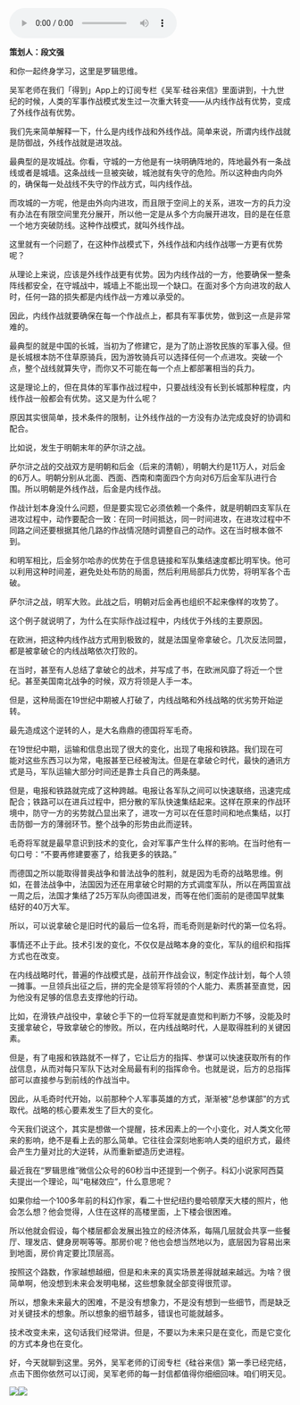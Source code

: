 <audio src="http://igetoss.cdn.igetget.com/mp3/201710/16/201710160911267325402368.mp3" controls="controls">您的浏览器不支持 audio 标签。</audio><p><b>策划人：段文强</b></p><p>和你一起终身学习，这里是罗辑思维。</p><p>吴军老师在我们「得到」App上的订阅专栏《吴军·硅谷来信》里面讲到，十九世纪的时候，人类的军事作战模式发生过一次重大转变——从内线作战有优势，变成了外线作战有优势。</p><p>我们先来简单解释一下，什么是内线作战和外线作战。简单来说，所谓内线作战就是防御战，外线作战就是进攻战。</p><p>最典型的是攻城战。你看，守城的一方他是有一块明确阵地的，阵地最外有一条战线或者是城墙。这条战线一旦被突破，城池就有失守的危险。所以这种由内向外的，确保每一处战线不失守的作战方式，叫内线作战。</p><p>而攻城的一方呢，他是由外向内进攻，而且限于空间上的关系，进攻一方的兵力没有办法在有限空间里充分展开，所以他一定是从多个方向展开进攻，目的是在任意一个地方突破防线。这种作战模式，就叫外线作战。</p><p>这里就有一个问题了，在这种作战模式下，外线作战和内线作战哪一方更有优势呢？</p><p>从理论上来说，应该是外线作战更有优势。因为内线作战的一方，他要确保一整条阵线都安全，在守城战中，城墙上不能出现一个缺口。在面对多个方向进攻的敌人时，任何一路的损失都是内线作战一方难以承受的。</p><p>因此，内线作战就要确保在每一个作战点上，都具有军事优势，做到这一点是非常难的。</p><p>最典型的就是中国的长城，当初为了修建它，是为了防止游牧民族的军事入侵。但是长城根本防不住草原骑兵，因为游牧骑兵可以选择任何一个点进攻。突破一个点，整个战线就算失守，而你又不可能在每一个点上都部署相当的兵力。</p><p>这是理论上的，但在具体的军事作战过程中，只要战线没有长到长城那种程度，内线作战一般都会有优势。这又是为什么呢？</p><p>原因其实很简单，技术条件的限制，让外线作战的一方没有办法完成良好的协调和配合。</p><p>比如说，发生于明朝末年的萨尔浒之战。</p><p>萨尔浒之战的交战双方是明朝和后金（后来的清朝），明朝大约是11万人，对后金的6万人。明朝分别从北面、西面、西南和南面四个方向对6万后金军队进行合围。所以明朝是外线作战，后金是内线作战。</p><p>作战计划本身没什么问题，但是要实现它必须依赖一个条件，就是明朝四支军队在进攻过程中，动作要配合一致：在同一时间抵达，同一时间进攻，在进攻过程中不同路之间还要根据其他几路的作战情况随时调整自己的动作。这在当时根本做不到。</p><p>和明军相比，后金努尔哈赤的优势在于信息链接和军队集结速度都比明军快。他可以利用这种时间差，避免处处布防的局面，然后利用局部兵力优势，将明军各个击破。</p><p>萨尔浒之战，明军大败。此战之后，明朝对后金再也组织不起来像样的攻势了。</p><p>这个例子就说明了，为什么在实际作战过程中，内线优于外线的主要原因。</p><p>在欧洲，把这种内线作战方式用到极致的，就是法国皇帝拿破仑。几次反法同盟，都是被拿破仑的内线战略依次打败的。</p><p>在当时，甚至有人总结了拿破仑的战术，并写成了书，在欧洲风靡了将近一个世纪。甚至美国南北战争的时候，双方将领是人手一本。</p><p>但是，这种局面在19世纪中期被人打破了，内线战略和外线战略的优劣势开始逆转。</p><p>最先造成这个逆转的人，是大名鼎鼎的德国将军毛奇。</p><p>在19世纪中期，运输和信息出现了很大的变化，出现了电报和铁路。我们现在可能对这些东西习以为常，电报甚至已经被淘汰。但是在拿破仑时代，最快的通讯方式是马，军队运输大部分时间还是靠士兵自己的两条腿。</p><p>但是，电报和铁路就完成了这种跨越。电报让各军队之间可以快速联络，迅速完成配合；铁路可以在进兵过程中，把分散的军队快速集结起来。这样在原来的作战环境中，防守一方的劣势就凸显出来了，进攻一方可以在任意时间和地点集结，以打击防御一方的薄弱环节。整个战争的形势由此而逆转。</p><p>毛奇将军就是最早意识到技术的变化，会对军事产生什么样的影响。在当时他有一句口号：“不要再修建要塞了，给我更多的铁路。”</p><p>而德国之所以能取得普奥战争和普法战争的胜利，就是因为毛奇的战略思维。例如，在普法战争中，法国因为还在用拿破仑时期的方式调度军队，所以在两国宣战一周之后，法国才集结了25万军队向德国进发，而等在他们面前的是德国早就集结好的40万大军。</p><p>所以，可以说拿破仑是旧时代的最后一位名将，而毛奇则是新时代的第一位名将。</p><p>事情还不止于此。技术引发的变化，不仅仅是战略本身的变化，军队的组织和指挥方式也在改变。</p><p>在内线战略时代，普遍的作战模式是，战前开作战会议，制定作战计划，每个人领一摊事。一旦领兵出征之后，拼的完全是领军将领的个人能力、素质甚至直觉，因为他没有足够的信息去支撑他的行动。</p><p>比如，在滑铁卢战役中，拿破仑手下的一位将军就是直觉和判断力不够，没能及时支援拿破仑，导致拿破仑的惨败。所以，在内线战略时代，人是取得胜利的关键因素。</p><p>但是，有了电报和铁路就不一样了，它让后方的指挥、参谋可以快速获取所有的作战信息，从而对每只军队下达对全局最有利的指挥命令。也就是说，后方的总指挥部可以直接参与到前线的作战当中。</p><p>因此，从毛奇时代开始，以前那种个人军事英雄的方式，渐渐被“总参谋部”的方式取代。战略的核心要素发生了巨大的变化。</p><p>今天我们说这个，其实是想做一个提醒，技术因素上的一个小变化，对人类文化带来的影响，绝不是看上去的那么简单。它往往会深刻地影响人类的组织方式，最终会产生力量对比的大逆转，从而重新塑造历史进程。</p><p>最近我在“罗辑思维”微信公众号的60秒当中还提到一个例子。科幻小说家阿西莫夫提出一个理论，叫“电梯效应”，什么意思呢？</p><p>如果你给一个100多年前的科幻作家，看二十世纪纽约曼哈顿摩天大楼的照片，他会怎么想？他会觉得，人住在这样的高楼里面，上下楼会很困难。</p><p>所以他就会假设，每个楼层都会发展出独立的经济体系，每隔几层就会共享一些餐厅、理发店、健身房啊等等。那房价呢？他也会想当然地以为，底层因为容易出来到地面，房价肯定要比顶层高。</p><p>按照这个路数，作家越想越细，但是和未来的真实场景差得就越来越远。为啥？很简单啊，他没想到未来会发明电梯，这些想象就全部变得很荒谬。</p><p>所以，想象未来最大的困难，不是没有想象力，不是没有想到一些细节，而是缺乏对关键技术的想象。所以想象的细节越多，错误也可能就越多。</p><p>技术改变未来，这句话我们经常讲。但是，不要以为未来只是在变化，而是它变化的方式本身也在变化。</p><p>好，今天就聊到这里。另外，吴军老师的订阅专栏《硅谷来信》第一季已经完结，点击下图你依然可以订阅，吴军老师的每一封信都值得你细细回味。咱们明天见。</p><img src="https://piccdn.igetget.com/img/201710/15/201710152257156541856341.jpg" /><img src="https://piccdn.igetget.com/img/201710/15/201710152303183344403611.jpg" />